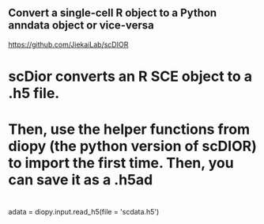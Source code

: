## Convert a single-cell R object to a Python anndata object or vice-versa

https://github.com/JiekaiLab/scDIOR

# scDior converts an R SCE object to a .h5 file.
# Then, use the helper functions from diopy (the python version of scDIOR) to import the first time. Then, you can save it as a .h5ad

#
adata = diopy.input.read_h5(file = 'scdata.h5')
